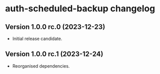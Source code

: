 # auth-scheduled-backup changelog

## Version 1.0.0 rc.0 (2023-12-23)
- Initial release candidate.

## Version 1.0.0 rc.1 (2023-12-24)
- Reorganised dependencies.